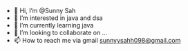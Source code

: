 - 👋 Hi, I’m @Sunny Sah
- 👀 I’m interested in java and dsa
- 🌱 I’m currently learning java
- 💞️ I’m looking to collaborate on ...
- 📫 How to reach me via gmail sunnyysahh098@gmail.com

<!---
Sunnygithub098/Sunnygithub098 is a ✨ special ✨ repository because its `README.md` (this file) appears on your GitHub profile.
You can click the Preview link to take a look at your changes.
--->
